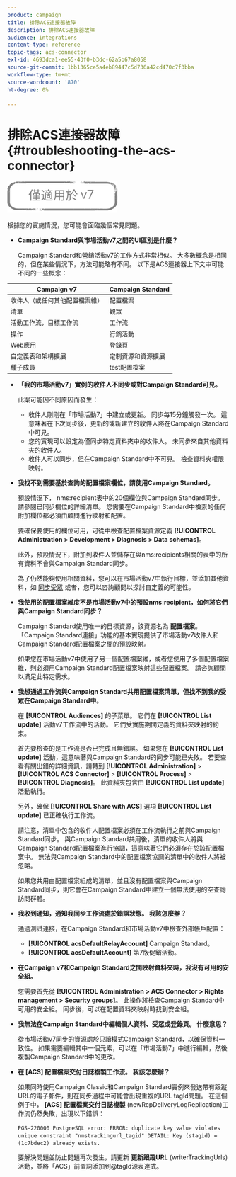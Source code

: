 ```yaml
---
product: campaign
title: 排除ACS連接器故障
description: 排除ACS連接器故障
audience: integrations
content-type: reference
topic-tags: acs-connector
exl-id: 4693dca1-ee55-43f0-b3dc-62a5b67a8058
source-git-commit: 1bb1365ce5a4eb89447c5d736a42cd470c7f3bba
workflow-type: tm+mt
source-wordcount: '870'
ht-degree: 0%

---
```


# 排除ACS連接器故障{#troubleshooting-the-acs-connector}

![](../../assets/v7-only.svg)

根據您的實施情況，您可能會面臨幾個常見問題。

* **Campaign Standard與市場活動v7之間的UI區別是什麼？**

   Campaign Standard和營銷活動v7的工作方式非常相似。 大多數概念是相同的，但在某些情況下，方法可能略有不同。 以下是ACS連接器上下文中可能不同的一些概念：

<table> 
 <thead> 
  <tr> 
   <th> Campaign v7<br /> </th> 
   <th> Campaign Standard<br /> </th> 
  </tr> 
 </thead> 
 <tbody> 
  <tr> 
   <td> 收件人（或任何其他配置檔案維）<br /> </td> 
   <td> 配置檔案<br /> </td> 
  </tr> 
  <tr> 
   <td> 清單<br /> </td> 
   <td> 觀眾<br /> </td> 
  </tr> 
  <tr> 
   <td> 活動工作流，目標工作流<br /> </td> 
   <td> 工作流<br /> </td> 
  </tr> 
  <tr> 
   <td> 操作<br /> </td> 
   <td> 行銷活動<br /> </td> 
  </tr> 
  <tr> 
   <td> Web應用<br /> </td> 
   <td> 登錄頁<br /> </td> 
  </tr> 
  <tr> 
   <td> 自定義表和架構擴展<br /> </td> 
   <td> 定制資源和資源擴展<br /> </td> 
  </tr> 
  <tr> 
   <td> 種子成員<br /> </td> 
   <td> test配置檔案<br /> </td> 
  </tr> 
 </tbody> 
</table>

* **「我的市場活動v7」實例的收件人不同步或對Campaign Standard可見。**

   此案可能因不同原因而發生：

   * 收件人剛剛在「市場活動7」中建立或更新。 同步每15分鐘觸發一次。 這意味著在下次同步後，更新的或新建立的收件人將在Campaign Standard中可見。
   * 您的實現可以設定為僅同步特定資料夾中的收件人。 未同步來自其他資料夾的收件人。
   * 收件人可以同步，但在Campaign Standard中不可見。 檢查資料夾權限映射。

* **我找不到需要基於查詢的配置檔案欄位，請使用Campaign Standard。**

   預設情況下， nms:recipient表中的20個欄位與Campaign Standard同步。 請參閱已同步欄位的詳細清單。 您需要在Campaign Standard中檢索的任何附加欄位都必須由顧問進行映射和配置。

   要確保要使用的欄位可用，可從中檢查配置檔案資源定義 **[!UICONTROL Administration > Development > Diagnosis > Data schemas]**。

   此外，預設情況下，附加到收件人並儲存在與nms:recipients相關的表中的所有資料不會與Campaign Standard同步。

   為了仍然能夠使用相關資料，您可以在市場活動v7中執行目標，並添加其他資料，如 [同步受眾](../../integrations/using/synchronizing-audiences.md) 或者，您可以咨詢顧問以探討自定義的可能性。

* **我使用的配置檔案維度不是市場活動v7中的預設nms:recipient，如何將它們與Campaign Standard同步？**

   Campaign Standard使用唯一的目標資源，該資源名為 **配置檔案**。 「Campaign Standard連接」功能的基本實現提供了市場活動v7收件人和Campaign Standard配置檔案之間的預設映射。

   如果您在市場活動v7中使用了另一個配置檔案維，或者您使用了多個配置檔案維，則必須用Campaign Standard配置檔案映射這些配置檔案。 請咨詢顧問以滿足此特定需求。

* **我想通過工作流與Campaign Standard共用配置檔案清單，但找不到我的受眾在Campaign Standard中**。

   在 **[!UICONTROL Audiences]** 的子菜單。 它們在 **[!UICONTROL List update]** 活動v7工作流中的活動。 它們受實施期間定義的資料夾映射的約束。

   首先要檢查的是工作流是否已完成且無錯誤。 如果您在 **[!UICONTROL List update]** 活動，這意味著與Campaign Standard的同步可能已失敗。 若要查看有關出錯的詳細資訊，請轉到 **[!UICONTROL Administration]** > **[!UICONTROL ACS Connector]** > **[!UICONTROL Process]** > **[!UICONTROL Diagnosis]**。 此資料夾包含由 **[!UICONTROL List update]** 活動執行。

   另外，確保 **[!UICONTROL Share with ACS]** 選項 **[!UICONTROL List update]** 已正確執行工作流。

   請注意，清單中包含的收件人配置檔案必須在工作流執行之前與Campaign Standard同步。 與Campaign Standard共用後，清單的收件人將與Campaign Standard配置檔案進行協調，這意味著它們必須存在於該配置檔案中。 無法與Campaign Standard中的配置檔案協調的清單中的收件人將被忽略。

   如果您共用由配置檔案組成的清單，並且沒有配置檔案與Campaign Standard同步，則它會在Campaign Standard中建立一個無法使用的空查詢訪問群體。

* **我收到通知，通知我同步工作流處於錯誤狀態。 我該怎麼辦？**

   通過測試連接，在Campaign Standard和市場活動v7中檢查外部帳戶配置：

   * **[!UICONTROL acsDefaultRelayAccount]** Campaign Standard。
   * **[!UICONTROL acsDefaultAccount]** 第7版促銷活動。

* **在Campaign v7和Campaign Standard之間映射資料夾時，我沒有可用的安全組。**

   您需要首先從 **[!UICONTROL Administration > ACS Connector > Rights management > Security groups]**。 此操作將檢查Campaign Standard中可用的安全組。 同步後，可以在配置資料夾映射時找到安全組。

* **我無法在Campaign Standard中編輯個人資料、受眾或登錄頁。 什麼意思？**

   從市場活動v7同步的資源處於只讀模式Campaign Standard，以確保資料一致性。 如果需要編輯其中一個元素，可以在「市場活動7」中進行編輯，然後複製Campaign Standard中的更改。

* **在 [ACS] 配置檔案交付日誌複製工作流。 我該怎麼辦？**

   如果同時使用Campaign Classic和Campaign Standard實例來發送帶有跟蹤URL的電子郵件，則在同步過程中可能會出現重複的URL tagId問題。 在這個例子中， **[ACS] 配置檔案交付日誌複製** (newRcpDeliveryLogReplication)工作流仍然失敗，出現以下錯誤：

   ```PGS-220000 PostgreSQL error: ERROR: duplicate key value violates unique constraint "nmstrackingurl_tagid" DETAIL: Key (stagid) = (1c7bdec2) already exists.```

   要解決問題並防止問題再次發生，請更新 **更新跟蹤URL** (writerTrackingUrls)活動，並將「ACS」前置詞添加到@tagId源表達式。
